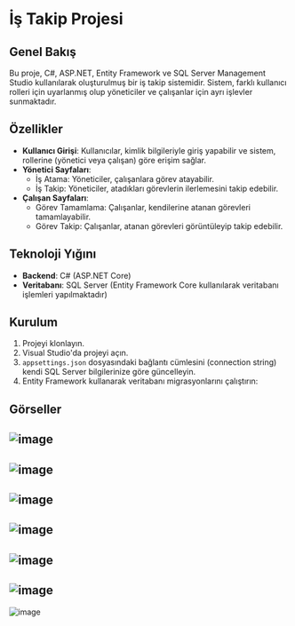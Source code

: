 # İş Takip Projesi

## Genel Bakış
Bu proje, C#, ASP.NET, Entity Framework ve SQL Server Management Studio kullanılarak oluşturulmuş bir iş takip sistemidir. Sistem, farklı kullanıcı rolleri için uyarlanmış olup yöneticiler ve çalışanlar için ayrı işlevler sunmaktadır.

## Özellikler
- **Kullanıcı Girişi**: Kullanıcılar, kimlik bilgileriyle giriş yapabilir ve sistem, rollerine (yönetici veya çalışan) göre erişim sağlar.
- **Yönetici Sayfaları**:
  - İş Atama: Yöneticiler, çalışanlara görev atayabilir.
  - İş Takip: Yöneticiler, atadıkları görevlerin ilerlemesini takip edebilir.
- **Çalışan Sayfaları**:
  - Görev Tamamlama: Çalışanlar, kendilerine atanan görevleri tamamlayabilir.
  - Görev Takip: Çalışanlar, atanan görevleri görüntüleyip takip edebilir.

## Teknoloji Yığını
- **Backend**: C# (ASP.NET Core)
- **Veritabanı**: SQL Server (Entity Framework Core kullanılarak veritabanı işlemleri yapılmaktadır)

## Kurulum
1. Projeyi klonlayın.
2. Visual Studio'da projeyi açın.
3. `appsettings.json` dosyasındaki bağlantı cümlesini (connection string) kendi SQL Server bilgilerinize göre güncelleyin.
4. Entity Framework kullanarak veritabanı migrasyonlarını çalıştırın:
   
## Görseller
![image](https://github.com/user-attachments/assets/066e7334-743c-4225-8c87-10bb21aba976)
-
![image](https://github.com/user-attachments/assets/4217278d-aea2-47e4-8812-1150bd32be6c)
-
![image](https://github.com/user-attachments/assets/560830d4-0258-4644-8018-88475b4b540a)
-
![image](https://github.com/user-attachments/assets/f792cef3-fe75-4299-a4c3-0af34e50012b)
-
![image](https://github.com/user-attachments/assets/80ad490e-a9b3-421e-a80b-09af2bf2292b)
-
![image](https://github.com/user-attachments/assets/8a3950a4-c0d2-40ad-a991-089692ac5c21)
-
![image](https://github.com/user-attachments/assets/b6f99819-8cb3-4691-a317-db2110c9fee7)









